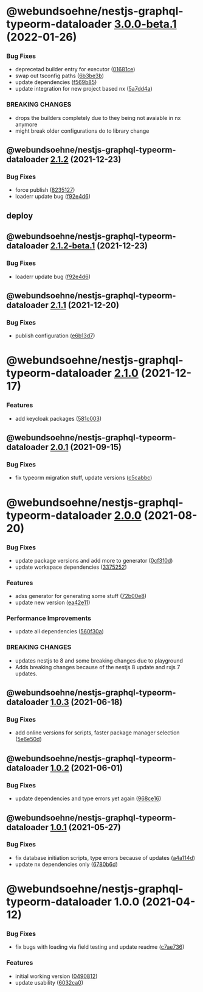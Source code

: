# @webundsoehne/nestjs-graphql-typeorm-dataloader [3.0.0-beta.1](https://gitlab.tailored-apps.com/ckilic/nx-test/compare/@webundsoehne/nestjs-graphql-typeorm-dataloader@2.1.2...@webundsoehne/nestjs-graphql-typeorm-dataloader@3.0.0-beta.1) (2022-01-26)

### Bug Fixes

- deprecetad builder entry for executor ([01681ce](https://gitlab.tailored-apps.com/ckilic/nx-test/commit/01681ce79f455af0123ccf0d19434f55a16871bb))
- swap out tsconfig paths ([6b3be3b](https://gitlab.tailored-apps.com/ckilic/nx-test/commit/6b3be3b6de7a4990ca4a5837512e5b508ae5b6c3))
- update dependencies ([f569b85](https://gitlab.tailored-apps.com/ckilic/nx-test/commit/f569b85eb955e8e9b23d48b17493e4c6e9d361d2))
- update integration for new project based nx ([5a7dd4a](https://gitlab.tailored-apps.com/ckilic/nx-test/commit/5a7dd4a938b2755c2c209c55581a6b7eced41ab5))

### BREAKING CHANGES

- drops the builders completely due to they being not avaiable in nx anymore
- might break older configurations do to library change

## @webundsoehne/nestjs-graphql-typeorm-dataloader [2.1.2](https://gitlab.tailored-apps.com/ckilic/nx-test/compare/@webundsoehne/nestjs-graphql-typeorm-dataloader@2.1.1...@webundsoehne/nestjs-graphql-typeorm-dataloader@2.1.2) (2021-12-23)

### Bug Fixes

- force publish ([8235127](https://gitlab.tailored-apps.com/ckilic/nx-test/commit/8235127b5be35b15c6355b50a690e9074abcc277))
- loaderr update bug ([f92e4d6](https://gitlab.tailored-apps.com/ckilic/nx-test/commit/f92e4d6c57d36297455d769a6639a3dd4f6d9560))

## deploy

## @webundsoehne/nestjs-graphql-typeorm-dataloader [2.1.2-beta.1](https://gitlab.tailored-apps.com/ckilic/nx-test/compare/@webundsoehne/nestjs-graphql-typeorm-dataloader@2.1.1...@webundsoehne/nestjs-graphql-typeorm-dataloader@2.1.2-beta.1) (2021-12-23)

### Bug Fixes

- loaderr update bug ([f92e4d6](https://gitlab.tailored-apps.com/ckilic/nx-test/commit/f92e4d6c57d36297455d769a6639a3dd4f6d9560))

## @webundsoehne/nestjs-graphql-typeorm-dataloader [2.1.1](https://gitlab.tailored-apps.com/ckilic/nx-test/compare/@webundsoehne/nestjs-graphql-typeorm-dataloader@2.1.0...@webundsoehne/nestjs-graphql-typeorm-dataloader@2.1.1) (2021-12-20)

### Bug Fixes

- publish configuration ([e6b13d7](https://gitlab.tailored-apps.com/ckilic/nx-test/commit/e6b13d7cc0e8be02d3246c72c341d37fec7161db))

# @webundsoehne/nestjs-graphql-typeorm-dataloader [2.1.0](https://gitlab.tailored-apps.com/ckilic/nx-test/compare/@webundsoehne/nestjs-graphql-typeorm-dataloader@2.0.1...@webundsoehne/nestjs-graphql-typeorm-dataloader@2.1.0) (2021-12-17)

### Features

- add keycloak packages ([581c003](https://gitlab.tailored-apps.com/ckilic/nx-test/commit/581c0037f2367c366e92360ce15a4867fd078907))

## @webundsoehne/nestjs-graphql-typeorm-dataloader [2.0.1](https://gitlab.tailored-apps.com/ckilic/nx-test/compare/@webundsoehne/nestjs-graphql-typeorm-dataloader@2.0.0...@webundsoehne/nestjs-graphql-typeorm-dataloader@2.0.1) (2021-09-15)

### Bug Fixes

- fix typeorm migration stuff, update versions ([c5cabbc](https://gitlab.tailored-apps.com/ckilic/nx-test/commit/c5cabbcd5e27c39f625be7710a5f87ea38bc43b2))

# @webundsoehne/nestjs-graphql-typeorm-dataloader [2.0.0](https://gitlab.tailored-apps.com/ckilic/nx-test/compare/@webundsoehne/nestjs-graphql-typeorm-dataloader@1.0.3...@webundsoehne/nestjs-graphql-typeorm-dataloader@2.0.0) (2021-08-20)

### Bug Fixes

- update package versions and add more to generator ([0cf3f0d](https://gitlab.tailored-apps.com/ckilic/nx-test/commit/0cf3f0df6bebd573d35177564dc82ce49fe4295f))
- update workspace dependencies ([3375252](https://gitlab.tailored-apps.com/ckilic/nx-test/commit/3375252e45fb8d6efddf5f7ab9bced978f0b13c1))

### Features

- adss generator for generating some stuff ([72b00e8](https://gitlab.tailored-apps.com/ckilic/nx-test/commit/72b00e82f0605b70678fb7f6047873528a0e99b5))
- update new version ([ea42e11](https://gitlab.tailored-apps.com/ckilic/nx-test/commit/ea42e1161873e4d31a24a4292b27fc01d7a7fc80))

### Performance Improvements

- update all dependencies ([560f30a](https://gitlab.tailored-apps.com/ckilic/nx-test/commit/560f30a9d667cd96118028f0e47657c86d704cd8))

### BREAKING CHANGES

- updates nestjs to 8 and some breaking changes due to playground
- Adds breaking changes because of the nestjs 8 update and rxjs 7 updates.

## @webundsoehne/nestjs-graphql-typeorm-dataloader [1.0.3](https://gitlab.tailored-apps.com/ckilic/nx-test/compare/@webundsoehne/nestjs-graphql-typeorm-dataloader@1.0.2...@webundsoehne/nestjs-graphql-typeorm-dataloader@1.0.3) (2021-06-18)

### Bug Fixes

- add online versions for scripts, faster package manager selection ([5e6e50d](https://gitlab.tailored-apps.com/ckilic/nx-test/commit/5e6e50ddde97c2fd37226aa20d7f15f81a44380c))

## @webundsoehne/nestjs-graphql-typeorm-dataloader [1.0.2](https://gitlab.tailored-apps.com/ckilic/nx-test/compare/@webundsoehne/nestjs-graphql-typeorm-dataloader@1.0.1...@webundsoehne/nestjs-graphql-typeorm-dataloader@1.0.2) (2021-06-01)

### Bug Fixes

- update dependencies and type errors yet again ([968ce16](https://gitlab.tailored-apps.com/ckilic/nx-test/commit/968ce1697140b9651fa520cf19598bb48ed3e089))

## @webundsoehne/nestjs-graphql-typeorm-dataloader [1.0.1](https://gitlab.tailored-apps.com/ckilic/nx-test/compare/@webundsoehne/nestjs-graphql-typeorm-dataloader@1.0.0...@webundsoehne/nestjs-graphql-typeorm-dataloader@1.0.1) (2021-05-27)

### Bug Fixes

- fix database initiation scripts, type errors because of updates ([a4a114d](https://gitlab.tailored-apps.com/ckilic/nx-test/commit/a4a114d6878217ac7cf84e113f3d10a43ba9c0cc))
- update nx dependencies only ([6780b6d](https://gitlab.tailored-apps.com/ckilic/nx-test/commit/6780b6d3042714d6a83b76072c0a8c2fdddeb997))

# @webundsoehne/nestjs-graphql-typeorm-dataloader 1.0.0 (2021-04-12)

### Bug Fixes

- fix bugs with loading via field testing and update readme ([c7ae736](https://gitlab.tailored-apps.com/ckilic/nx-test/commit/c7ae736f04dece9710dc6a481d70b6b5a57dc70c))

### Features

- initial working version ([0490812](https://gitlab.tailored-apps.com/ckilic/nx-test/commit/0490812db4419d313dfbca199f2d621e3df62458))
- update usability ([6032ca0](https://gitlab.tailored-apps.com/ckilic/nx-test/commit/6032ca0571c52ef1dde732b7b87f628207fca343))
